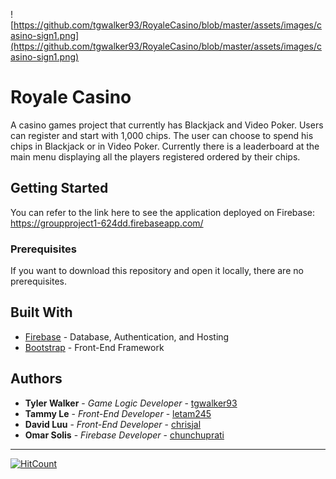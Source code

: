 ![https://github.com/tgwalker93/RoyaleCasino/blob/master/assets/images/casino-sign1.png](https://github.com/tgwalker93/RoyaleCasino/blob/master/assets/images/casino-sign1.png)

# Royale Casino
A casino games project that currently has Blackjack and Video Poker. Users can register and start with 1,000 chips. The user can choose to spend his chips in Blackjack or in Video Poker. Currently there is a leaderboard at the main menu displaying all the players registered ordered by their chips.  

## Getting Started

You can refer to the link here to see the application deployed on Firebase: https://groupproject1-624dd.firebaseapp.com/

### Prerequisites

If you want to download this repository and open it locally, there are no prerequisites. 



## Built With

* [Firebase](https://dev.mysql.com/doc/) - Database, Authentication, and Hosting
* [Bootstrap](https://getbootstrap.com/docs/3.3/getting-started/) - Front-End Framework


## Authors

* **Tyler Walker** - *Game Logic Developer* - [tgwalker93](https://github.com/tgwalker93)
* **Tammy Le** - *Front-End Developer* - [letam245](https://github.com/letam245)
* **David Luu** - *Front-End Developer* - [chrisjal](https://github.com/chrisjal)
* **Omar Solis** - *Firebase Developer* - [chunchuprati](https://github.com/chunchuprati)

---

[![HitCount](http://hits.dwyl.io/tgwalker93/RoyaleCasino.svg)](http://hits.dwyl.io/tgwalker93/RoyaleCasino)